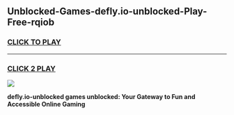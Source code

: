 
## Unblocked-Games-defly.io-unblocked-Play-Free-rqiob
<h3>
<a href="https://premium76.site?title=defly.io-unblocked&ref=15A">CLICK TO PLAY</a></h3>
<hr>

<h3>
<a href="https://premium76.site?title=defly.io-unblocked&ref=15A">CLICK 2 PLAY</a>
  
</h3>

<a href="https://premium76.site?title=defly.io-unblocked&ref=15A"><img src="https://clearcache.store/games.png"></a>


**defly.io-unblocked games unblocked: Your Gateway to Fun and Accessible Online Gaming**
